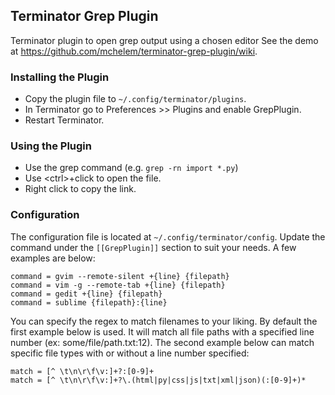 Terminator Grep Plugin
----------------------
Terminator plugin to open grep output using a chosen editor
See the demo at https://github.com/mchelem/terminator-grep-plugin/wiki.


### Installing the Plugin ###
* Copy the plugin file to `~/.config/terminator/plugins`.
* In Terminator go to Preferences >> Plugins and enable GrepPlugin.
* Restart Terminator.


### Using the Plugin ###
- Use the grep command (e.g. <code>grep -rn import *.py</code>)
- Use &lt;ctrl&gt;+click to open the file.
- Right click to copy the link.


### Configuration ###
The configuration file is located at `~/.config/terminator/config`. Update
the command under the `[[GrepPlugin]]` section to suit your needs. A few
examples are below:

    command = gvim --remote-silent +{line} {filepath} 
    command = vim -g --remote-tab +{line} {filepath} 
    command = gedit +{line} {filepath} 
    command = sublime {filepath}:{line}

You can specify the regex to match filenames to your liking. By default the
first example below is used. It will match all file paths with a specified
line number (ex: some/file/path.txt:12). The second example below can match
specific file types with or without a line number specified:

    match = [^ \t\n\r\f\v:]+?:[0-9]+
    match = [^ \t\n\r\f\v:]+?\.(html|py|css|js|txt|xml|json)(:[0-9]+)*
